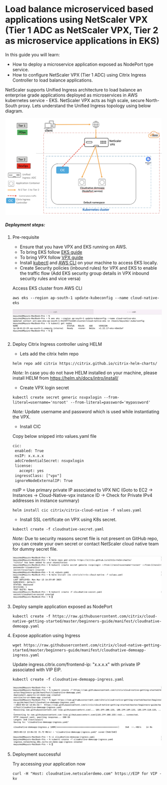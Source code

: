 # Load balance microserviced based applications using NetScaler VPX (Tier 1 ADC as NetScaler VPX, Tier 2 as microservice applications in EKS)

In this guide you will learn:

* How to deploy a microservice application exposed as NodePort type service.
* How to configure NetScaler VPX (Tier 1 ADC) using Citrix Ingress Controller to load balance applications.

NetScaler supports Unified Ingress architecture to load balance an enterprise grade applications deployed as microservices in AWS kubernetes service - EKS. NetScaler VPX acts as high scale, secure North-South proxy. Lets understand the Unified Ingress topology using below diagram.

![unified-ingress-aws](images/unified-ingress-aws.png)

##### Deployment steps:

1. Pre-requisite

	* Ensure that you have VPX and EKS running on AWS.
	* To bring EKS follow [EKS guide](https://github.com/citrix/cloud-native-getting-started/blob/master/aws/eks/README.md)
	* To bring VPX follow [VPX guide](https://github.com/citrix/cloud-native-getting-started/blob/master/aws/aws-vpx/README.md)
	* Install [kubectl](https://kubernetes.io/docs/tasks/tools/#kubectl) and [AWS CLI](https://docs.aws.amazon.com/cli/latest/userguide/getting-started-install.html) on your machine to access EKS locally.
	* Create Security policies (inbound rules) for VPX and EKS to enable the traffic flow (Add EKS security group details in VPX inbound security rules and vice versa)
	

	Access EKS cluster from AWS CLI
	```
	aws eks --region ap-south-1 update-kubeconfig --name cloud-native-eks
	```
	![eks](images/eks.png)


2. Deploy Citrix Ingress controller using HELM

	* Lets add the citrix helm repo
	```
	helm repo add citrix https://citrix.github.io/citrix-helm-charts/
	```
	*Note:* In case you do not have HELM installed on your machine, please install HELM from https://helm.sh/docs/intro/install/ 

	
	* Create VPX login secret
	```
	kubectl create secret generic nsvpxlogin --from-literal=username='nsroot' --from-literal=password='mypassword'
	```
	*Note:* Update username and password which is used while instantiating the VPX.

	* Install CIC

	Copy below snipped into values.yaml file
	```
	cic:
     enabled: True
     nsIP: x.x.x.x
     adcCredentialSecret: nsvpxlogin
     license:
       accept: yes
     ingressClass: ["vpx"]
     ignoreNodeExternalIP: True
	```
	nsIP = Use primary private IP associated to VPX NIC (Goto to EC2 -> Instances -> Cloud-Native-vpx instance ID -> Check for Private IPv4 addresses in instance summary)

	```
	helm install cic citrix/citrix-cloud-native -f values.yaml
	```

	* Install SSL certificate on VPX using K8s secret.
	```
	kubectl create -f cloudnative-secret.yaml
	```
	*Note:* Due to security reasons secret file is not present on GitHub repo, you can create your own secret or contact NetScaler cloud native team for dummy secret file.

	![cic](images/cic.png)

3. Deploy sample application exposed as NodePort

	```
	kubectl create -f https://raw.githubusercontent.com/citrix/cloud-native-getting-started/master/beginners-guide/manifest/cloudnative-demoapp.yaml
	```

4. Expose application using Ingress

	```
	wget https://raw.githubusercontent.com/citrix/cloud-native-getting-started/master/beginners-guide/manifest/cloudnative-demoapp-ingress.yaml
	```

	Update ingress.citrix.com/frontend-ip: "x.x.x.x" with private IP associated with VIP EIP.

	```
	kubectl create -f cloudnative-demoapp-ingress.yaml
	```
	![demoapp-ingress](images/demoapp-ingress.png)

5. Deployment successful

	Try accessing your application now
	```
	curl -H "Host: cloudnative.netscalerdemo.com" https://EIP for VIP -kv
	```

